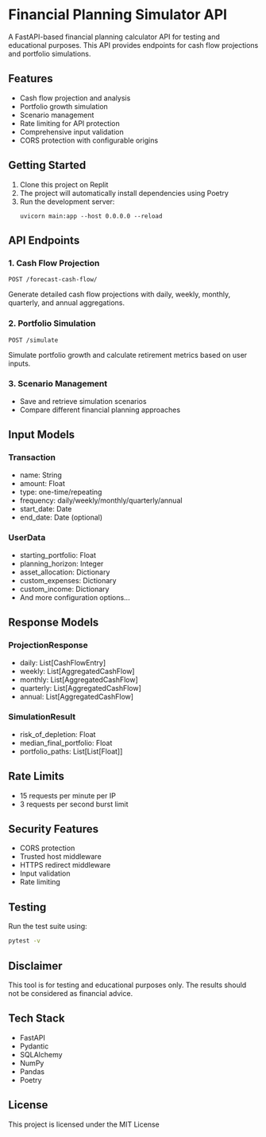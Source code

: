 
# Financial Planning Simulator API

A FastAPI-based financial planning calculator API for testing and educational purposes. This API provides endpoints for cash flow projections and portfolio simulations.

## Features

- Cash flow projection and analysis
- Portfolio growth simulation
- Scenario management
- Rate limiting for API protection
- Comprehensive input validation
- CORS protection with configurable origins

## Getting Started

1. Clone this project on Replit
2. The project will automatically install dependencies using Poetry
3. Run the development server:
   ```
   uvicorn main:app --host 0.0.0.0 --reload
   ```

## API Endpoints

### 1. Cash Flow Projection
```http
POST /forecast-cash-flow/
```
Generate detailed cash flow projections with daily, weekly, monthly, quarterly, and annual aggregations.

### 2. Portfolio Simulation
```http
POST /simulate
```
Simulate portfolio growth and calculate retirement metrics based on user inputs.

### 3. Scenario Management
- Save and retrieve simulation scenarios
- Compare different financial planning approaches

## Input Models

### Transaction
- name: String
- amount: Float
- type: one-time/repeating
- frequency: daily/weekly/monthly/quarterly/annual
- start_date: Date
- end_date: Date (optional)

### UserData
- starting_portfolio: Float
- planning_horizon: Integer
- asset_allocation: Dictionary
- custom_expenses: Dictionary
- custom_income: Dictionary
- And more configuration options...

## Response Models

### ProjectionResponse
- daily: List[CashFlowEntry]
- weekly: List[AggregatedCashFlow]
- monthly: List[AggregatedCashFlow]
- quarterly: List[AggregatedCashFlow]
- annual: List[AggregatedCashFlow]

### SimulationResult
- risk_of_depletion: Float
- median_final_portfolio: Float
- portfolio_paths: List[List[Float]]

## Rate Limits
- 15 requests per minute per IP
- 3 requests per second burst limit

## Security Features
- CORS protection
- Trusted host middleware
- HTTPS redirect middleware
- Input validation
- Rate limiting

## Testing
Run the test suite using:
```bash
pytest -v
```

## Disclaimer
This tool is for testing and educational purposes only. The results should not be considered as financial advice.

## Tech Stack
- FastAPI
- Pydantic
- SQLAlchemy
- NumPy
- Pandas
- Poetry

## License
This project is licensed under the MIT License
